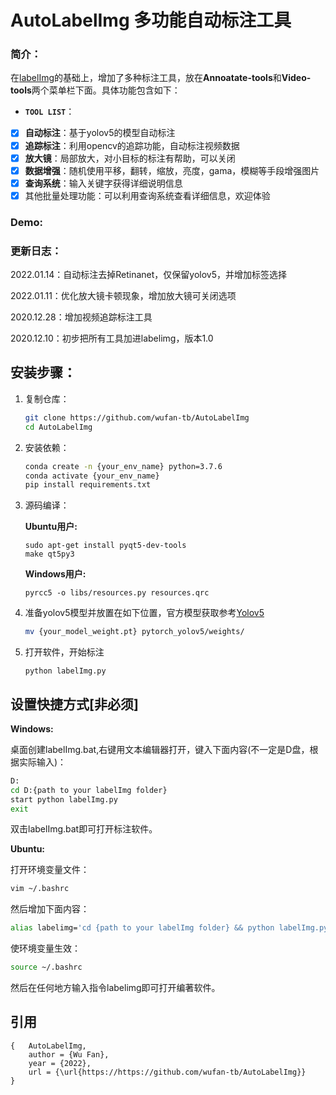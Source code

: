 # AutoLabelImg 多功能自动标注工具

### 简介：

在[labelImg](https://github.com/tzutalin/labelImg)的基础上，增加了多种标注工具，放在**Annoatate-tools**和**Video-tools**两个菜单栏下面。具体功能包含如下：

- **`TOOL LIST`**：
- [x] **自动标注**：基于yolov5的模型自动标注
- [x] **追踪标注**：利用opencv的追踪功能，自动标注视频数据
- [x] **放大镜**：局部放大，对小目标的标注有帮助，可以关闭
- [x] **数据增强**：随机使用平移，翻转，缩放，亮度，gama，模糊等手段增强图片
- [x] **查询系统**：输入关键字获得详细说明信息
- [x] 其他批量处理功能：可以利用查询系统查看详细信息，欢迎体验

### Demo:

### 更新日志：

2022.01.14：自动标注去掉Retinanet，仅保留yolov5，并增加标签选择

2022.01.11：优化放大镜卡顿现象，增加放大镜可关闭选项

2020.12.28：增加视频追踪标注工具

2020.12.10：初步把所有工具加进labelimg，版本1.0

## 安装步骤：

1. 复制仓库：

   ```bash
   git clone https://github.com/wufan-tb/AutoLabelImg
   cd AutoLabelImg
   ```

2. 安装依赖：

   ```bash
   conda create -n {your_env_name} python=3.7.6
   conda activate {your_env_name}
   pip install requirements.txt
   ```

3. 源码编译：

   **Ubuntu用户:**
   
   ```
   sudo apt-get install pyqt5-dev-tools
   make qt5py3
   ```
   
   **Windows用户:**
   
   ```
   pyrcc5 -o libs/resources.py resources.qrc
   ```
   
4. 准备yolov5模型并放置在如下位置，官方模型获取参考[Yolov5](https://github.com/ultralytics/yolov5)

   ```bash
   mv {your_model_weight.pt} pytorch_yolov5/weights/
   ```

5. 打开软件，开始标注

   ```
   python labelImg.py
   ```

## 设置快捷方式[非必须]

**Windows:**

桌面创建labelImg.bat,右键用文本编辑器打开，键入下面内容(不一定是D盘，根据实际输入)：

```bash
D:
cd D:{path to your labelImg folder}
start python labelImg.py
exit
```

双击labelImg.bat即可打开标注软件。

**Ubuntu:**

打开环境变量文件：

```bash
vim ~/.bashrc
```

然后增加下面内容：

```bash
alias labelimg='cd {path to your labelImg folder} && python labelImg.py
```

使环境变量生效：

```bash
source ~/.bashrc
```

然后在任何地方输入指令labelimg即可打开编著软件。

## 引用

```
{   AutoLabelImg,
    author = {Wu Fan},
    year = {2022},
    url = {\url{https://https://github.com/wufan-tb/AutoLabelImg}}
}
```

